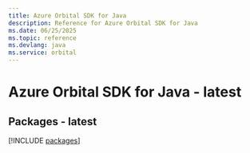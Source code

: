 ```yaml
---
title: Azure Orbital SDK for Java
description: Reference for Azure Orbital SDK for Java
ms.date: 06/25/2025
ms.topic: reference
ms.devlang: java
ms.service: orbital
---
```

# Azure Orbital SDK for Java - latest
## Packages - latest
[!INCLUDE [packages](orbital-index.md)]